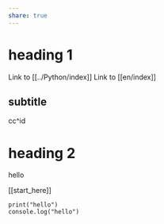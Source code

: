 ```yaml
---
share: true
---
```


# heading 1
Link to [[../Python/index]]
Link to [[en/index]]


## subtitle
cc^id

# heading 2
hello

[[start_here]]

```
print("hello")
console.log("hello")
```
